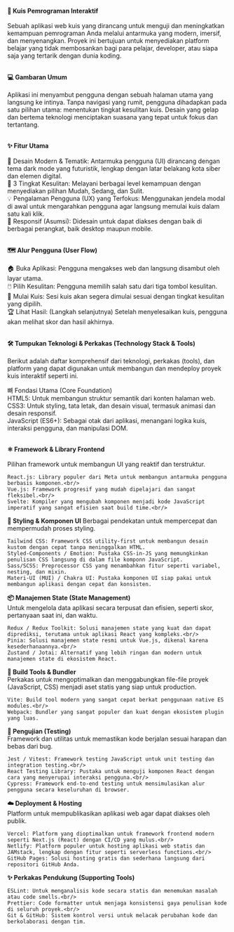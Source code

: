 **🚀 Kuis Pemrograman Interaktif**<br/><br/>
        Sebuah aplikasi web kuis yang dirancang untuk menguji dan meningkatkan kemampuan pemrograman Anda melalui antarmuka yang modern, imersif, dan menyenangkan. Proyek             ini bertujuan untuk menyediakan platform belajar yang tidak membosankan bagi para pelajar, developer, atau siapa saja yang tertarik dengan dunia koding.<br/><br/>
 

**💻 Gambaran Umum**<br/><br/>
        Aplikasi ini menyambut pengguna dengan sebuah halaman utama yang langsung ke intinya. Tanpa navigasi yang rumit, pengguna dihadapkan pada satu pilihan utama:                 menentukan tingkat kesulitan kuis. Desain yang gelap dan bertema teknologi menciptakan suasana yang tepat untuk fokus dan tertantang.<br/><br/>


**✨ Fitur Utama**<br/><br/>
        🎨 Desain Modern & Tematik: Antarmuka pengguna (UI) dirancang dengan tema dark mode yang futuristik, lengkap dengan latar belakang kota siber dan elemen digital.<br/>
        🎯 3 Tingkat Kesulitan: Melayani berbagai level kemampuan dengan menyediakan pilihan Mudah, Sedang, dan Sulit.<br/>
        💡 Pengalaman Pengguna (UX) yang Terfokus: Menggunakan jendela modal di awal untuk mengarahkan pengguna agar langsung memulai kuis dalam satu kali klik.<br/>
        📱 Responsif (Asumsi): Didesain untuk dapat diakses dengan baik di berbagai perangkat, baik desktop maupun mobile.<br/><br/>

  
**🗺️ Alur Pengguna (User Flow)**<br/><br/>
        🏠 Buka Aplikasi: Pengguna mengakses web dan langsung disambut oleh layar utama.    
        🖱️ Pilih Kesulitan: Pengguna memilih salah satu dari tiga tombol kesulitan.<br/>
        🧠 Mulai Kuis: Sesi kuis akan segera dimulai sesuai dengan tingkat kesulitan yang dipilih.<br/>
        🏆 Lihat Hasil: (Langkah selanjutnya) Setelah menyelesaikan kuis, pengguna akan melihat skor dan hasil akhirnya.<br/><br/>


**🛠️ Tumpukan Teknologi & Perkakas (Technology Stack & Tools)**<br/><br/>
Berikut adalah daftar komprehensif dari teknologi, perkakas (tools), dan platform yang dapat digunakan untuk membangun dan mendeploy proyek kuis interaktif seperti ini.<br/>

뼈 Fondasi Utama (Core Foundation)<br/>
    HTML5: Untuk membangun struktur semantik dari konten halaman web.<br/>
    CSS3: Untuk styling, tata letak, dan desain visual, termasuk animasi dan desain responsif.<br/>
    JavaScript (ES6+): Sebagai otak dari aplikasi, menangani logika kuis, interaksi pengguna, dan manipulasi DOM.<br/><br/>

    
**⚛️ Framework & Library Frontend**<br/><br/>
    Pilihan framework untuk membangun UI yang reaktif dan terstruktur.<br/>

    React.js: Library populer dari Meta untuk membangun antarmuka pengguna berbasis komponen.<br/>
    Vue.js: Framework progresif yang mudah dipelajari dan sangat fleksibel.<br/>
    Svelte: Kompiler yang mengubah komponen menjadi kode JavaScript imperatif yang sangat efisien saat build time.<br/>


**🎨 Styling & Komponen UI**
    Berbagai pendekatan untuk mempercepat dan mempermudah proses styling.
    
    Tailwind CSS: Framework CSS utility-first untuk membangun desain kustom dengan cepat tanpa meninggalkan HTML.
    Styled-Components / Emotion: Pustaka CSS-in-JS yang memungkinkan penulisan CSS langsung di dalam file komponn JavaScript.
    Sass/SCSS: Preprocessor CSS yang menambahkan fitur seperti variabel, nesting, dan mixin.
    Materi-UI (MUI) / Chakra UI: Pustaka komponen UI siap pakai untuk membangun aplikasi dengan cepat dan konsisten.


**📦 Manajemen State (State Management)**<br/>
    Untuk mengelola data aplikasi secara terpusat dan efisien, seperti skor, pertanyaan saat ini, dan waktu.<br/>

    Redux / Redux Toolkit: Solusi manajemen state yang kuat dan dapat diprediksi, terutama untuk aplikasi React yang kompleks.<br/>
    Pinia: Solusi manajemen state resmi untuk Vue.js, dikenal karena kesederhanaannya.<br/>
    Zustand / Jotai: Alternatif yang lebih ringan dan modern untuk manajemen state di ekosistem React.


**🚀 Build Tools & Bundler**<br/>
    Perkakas untuk mengoptimalkan dan menggabungkan file-file proyek (JavaScript, CSS) menjadi aset statis yang siap untuk production.<br/>

    Vite: Build tool modern yang sangat cepat berkat penggunaan native ES modules.<br/>
    Webpack: Bundler yang sangat populer dan kuat dengan ekosistem plugin yang luas.


**🧪 Pengujian (Testing)**<br/>
    Framework dan utilitas untuk memastikan kode berjalan sesuai harapan dan bebas dari bug.<br/>

    Jest / Vitest: Framework testing JavaScript untuk unit testing dan integration testing.<br/>
    React Testing Library: Pustaka untuk menguji komponen React dengan cara yang menyerupai interaksi pengguna.<br/>
    Cypress: Framework end-to-end testing untuk mensimulasikan alur pengguna secara keseluruhan di browser.


**☁️ Deployment & Hosting**<br/>
    Platform untuk mempublikasikan aplikasi web agar dapat diakses oleh publik.<br/>

    Vercel: Platform yang dioptimalkan untuk framework frontend modern seperti Next.js (React) dengan CI/CD yang mulus.<br/>
    Netlify: Platform populer untuk hosting aplikasi web statis dan JAMstack, lengkap dengan fitur seperti serverless functions.<br/>
    GitHub Pages: Solusi hosting gratis dan sederhana langsung dari repositori GitHub Anda.


**✨ Perkakas Pendukung (Supporting Tools)**<br/>

    ESLint: Untuk menganalisis kode secara statis dan menemukan masalah atau code smells.<br/>
    Prettier: Code formatter untuk menjaga konsistensi gaya penulisan kode di seluruh proyek.<br/>
    Git & GitHub: Sistem kontrol versi untuk melacak perubahan kode dan berkolaborasi dengan tim.
